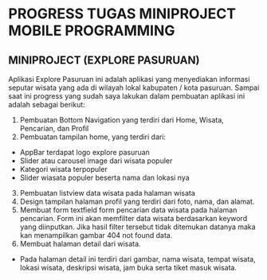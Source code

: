 # PROGRESS TUGAS MINIPROJECT MOBILE PROGRAMMING

## MINIPROJECT (EXPLORE PASURUAN)

Aplikasi Explore Pasuruan ini adalah aplikasi yang menyediakan informasi seputar wisata yang ada di wilayah lokal kabupaten / kota pasuruan. Sampai saat ini progress yang sudah saya lakukan dalam pembuatan aplikasi ini adalah sebagai berikut:

1. Pembuatan Bottom Navigation yang terdiri dari Home, Wisata, Pencarian, dan Profil
2. Pembuatan tampilan home, yang terdiri dari:
  - AppBar terdapat logo explore pasuruan
  - Slider atau carousel image dari wisata populer
  - Kategori wisata terpopuler
  - Slider wiasata populer beserta nama dan lokasi nya
3. Pembuatan listview data wisata pada halaman wisata
4. Design tampilan halaman profil yang terdiri dari foto, nama, dan alamat.
5. Membuat form textfield form pencarian data wisata pada halaman pencarian. Form ini akan memfilter data wisata berdasarkan keyword yang diinputkan. Jika hasil filter tersebut tidak ditemukan datanya maka kan menampilkan gambar 404 not found data.
6. Membuat halaman detail dari wisata.
  - Pada halaman detail ini terdiri dari gambar, nama wisata, tempat wisata, lokasi wisata, deskripsi wisata, jam buka serta tiket masuk wisata.
